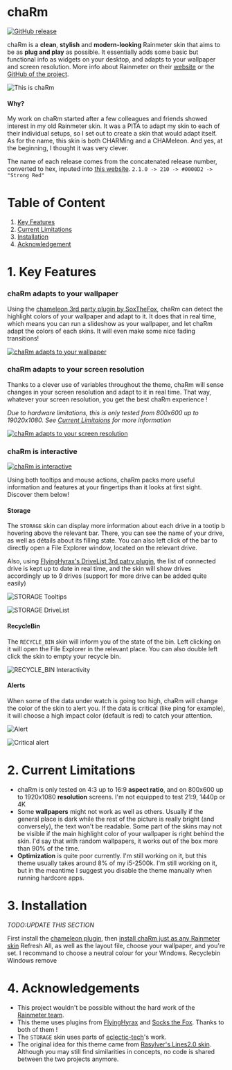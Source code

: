# chaRm

[![GitHub release](https://img.shields.io/badge/Latest%20Release-v1.0.0-blue.svg)](https://github.com/RedEcho/chaRm/releases/tag/v1.0.0)

chaRm is a **clean**, **stylish** and **modern-looking** Rainmeter skin that aims to be as **plug and play** as possible. It essentially adds some basic but functional info as widgets on your desktop, and adapts to your wallpaper and screen resolution.
More info about Rainmeter on their [website](https://www.rainmeter.net/) or the [GitHub of the project](https://github.com/rainmeter/rainmeter).

![This is chaRm](./doc/pic/ThisIschaRm.jpg)

#### Why?

My work on chaRm started after a few colleagues and friends showed interest in my old Rainmeter skin. It was a PITA to adapt my skin to each of their individual setups, so I set out to create a skin that would adapt itself.
As for the name, this skin is both CHARMing and a CHAMeleon. And yes, at the beginning, I thought it was very clever.

The name of each release comes from the concatenated release number, converted to hex, inputed into [this website](https://www.colorhexa.com).
`2.1.0 -> 210 -> #0000D2 -> "Strong Red"`

# Table of Content

1. [Key Features](#1-key-features)
2. [Current Limitations](#2-current-limitations)
3. [Installation](#3-installation)
4. [Acknowledgement](#4-acknowledgement)

# 1. Key Features

### chaRm adapts to your wallpaper

Using the [chameleon 3rd party plugin by SoxTheFox](https://github.com/socks-the-fox/Chameleon), chaRm can detect the highlight colors of your wallpaper and adapt to it. It does that in real time, which means you can run a slideshow as your wallpaper, and let chaRm adapt the colors of each skins. It will even make some nice fading transitions!

[![chaRm adapts to your wallpaper](./doc/pic/Adapt_to_wallpapers_thumb.jpg)](https://youtu.be/V18R5t-GSxM)

### chaRm adapts to your screen resolution

Thanks to a clever use of variables throughout the theme, chaRm will sense changes in your screen resolution and adapt to it in real time. That way, whatever your screen resolution, you get the best chaRm experience !

_Due to hardware limitations, this is only tested from 800x600 up to 19020x1080. See [Current Limitaions](#current-limitations) for more information_

[![chaRm adapts to your screen resolution](./doc/pic/Adapt_to_resolution_thumb.jpg)](https://youtu.be/6fpFxJLBbmI)

### chaRm is interactive

[![chaRm is interactive](./doc/pic/Interactivity_thumb.jpg)](https://youtu.be/hW2kuEdvV7w)

Using both tooltips and mouse actions, chaRm packs more useful information and features at your fingertips than it looks at first sight. Discover them below!

#### Storage

The `STORAGE` skin can display more information about each drive in a tootip b hovering above the relevant bar. There, you can see the name of your drive, as well as détails about its filling state. You can also left click of the bar to directly open a File Explorer window, located on the relevant drive.

Also, using [FlyingHyrax's DriveList 3rd patry plugin](https://github.com/FlyingHyrax/rm-drivelist-plugin), the list of connected drive is kept up to date in real time, and the skin will show drives accordingly up to 9 drives (support for more drive can be added quite easily)

![STORAGE Tooltips](./doc/pic/Tooltips.jpg)

![STORAGE DriveList](./doc/pic/HDD.jpg)

#### RecycleBin

The `RECYCLE_BIN` skin will inform you of the state of the bin. Left clicking on it will open the File Explorer in the relevant place. You can also double left click the skin to empty your recycle bin.

![RECYCLE_BIN Interactivity](./doc/pic/RecycleBin.gif)

#### Alerts

When some of the data under watch is going too high, chaRm will change the color of the skin to alert you. If the data is critical (like ping for example), it will choose a high impact color (default is red) to catch your attention.

![Alert](./doc/pic/Alert2.jpg)

![Critical alert](./doc/pic/Alert.jpg)

# 2. Current Limitations

- chaRm is only tested on 4:3 up to 16:9 **aspect ratio**, and on 800x600 up to 1920x1080 **resolution** screens. I'm not equipped to test 21:9, 1440p or 4K
- Some **wallpapers** might not work as well as others. Usually if the general place is dark while the rest of the picture is really bright (and conversely), the text won't be readable. Some part of the skins may not be visible if the main highlight color of your wallpaper is right behind the skin. I'd say that with random wallpapers, it works out of the box more than 90% of the time. 
- **Optimization** is quite poor currently. I'm still working on it, but this theme usually takes around 8% of my i5-2500k. I'm still working on it, but in the meantime I suggest you disable the theme manually when running hardcore apps.

# 3. Installation

_TODO:UPDATE THIS SECTION_

First install the [chameleon plugin](https://software.socksthefox.net/chameleon/), then [install chaRm just as any Rainmeter skin](https://docs.rainmeter.net/manual/installing-skins/)
Refresh All, as well as the layout file, choose your wallpaper, and you're set. I recommand to choose a neutral colour for your Windows.
Recyclebin Windows remove

# 4. Acknowledgements

- This project wouldn't be possible without the hard work of the [Rainmeter team](https://github.com/rainmeter/rainmeter/graphs/contributors). 
- This theme uses plugins from [FlyingHyrax](https://github.com/flyinghyrax) and [Socks the Fox](https://github.com/socks-the-fox). Thanks to both of them !
- The `STORAGE` skin uses parts of [eclectic-tech](https://forum.rainmeter.net/viewtopic.php?f=18&t=17342&p=143116&hilit=drivelist#p143116)'s work. 
- The original idea for this theme came from [Rasylver's Lines2.0 skin](<https://visualskins.com/skin/lines-20>). Although you may still find similarities in concepts, no code is shared between the two projects anymore. 
